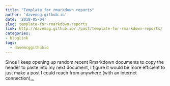 ```yaml
---
title: "Template for rmarkdown reports"
author: 'davemcg.github.io'
date: '2018-05-04'
slug: template-for-rmarkdown-reports
link: http://davemcg.github.io/./post/template-for-rmarkdown-reports/
categories:
- bloglink
tags:
  - davemcggithubio
---
```


Since I keep opening up random recent Rmarkdown documents to copy the header to paste into my next document, I figure it would be more efficient to just make a post I could reach from anywhere (with an internet connection)[... <i class="fas fa-external-link-alt"></i>](http://davemcg.github.io/./post/template-for-rmarkdown-reports/)

